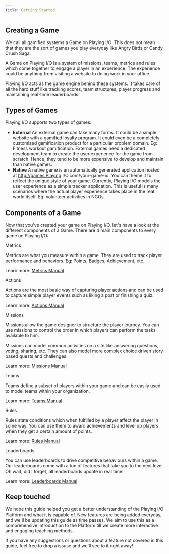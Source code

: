 ```yaml
---
title: Getting Started
---
```


## Creating a Game

We call all gamified systems a Game on Playing I/O. This does not mean that they are the sort of games you play everyday like Angry Birds or Candy Crush Saga.

A Game on Playing I/O is a system of missions, teams, metrics and rules which come together to engage a player in an experience. The experience could be anything from visiting a website to doing work in your office.

Playing I/O acts as the game engine behind these systems. It takes care of all the hard stuff like tracking scores, team structures, player progress and maintaining real-time leaderboards.

## Types of Games

Playing I/O supports two types of games:

* **External** An external game can take many forms. It could be a simple website with a gamified loyalty program. It could even be a completely customized gamification product for a particular problem domain. Eg: Fitness workout gamification. External games need a dedicated development team to create the user experience for the game from scratch. Hence, they tend to be more expensive to develop and maintain than native games.
* **Native** A native game is an automatically generated application hosted at http://games.Playing I/O.com/your-game-id. You can theme it to reflect the unique style of your game. Currently, Playing I/O models the user experience as a simple tracker application. This is useful is many scenarios where the actual player experience takes place in the real world itself. Eg: volunteer activities in NGOs.

## Components of a Game

Now that you've created your game on Playing I/O, let's have a look at the different components of a Game. There are 4 main components to every game on Playing I/O:

Metrics

Metrics are what you measure within a game. They are used to track player performance and behaviors. Eg: Points, Badges, Achievement, etc.

Learn more: [Metrics Manual](metric.md)

Actions

Actions are the most basic way of capturing player actions and can be used to capture simple player events such as liking a post or finishing a quiz.

Learn more: [Actions Manual](action.md)

Missions

Missions allow the game designer to structure the player journey. You can use missions to control the order in which players can perform the tasks available to him.

Missions can model common activities on a site like answering questions, voting, sharing, etc. They can also model more complex choice driven story based quests and challenges.

Learn more: [Missions Manual](mission.md)

Teams

Teams define a subset of players within your game and can be easily used to model teams within your organization.

Learn more: [Teams Manual](team.md)

Rules

Rules state conditions which when fulfilled by a player affect the player in some way. You can use them to award achievements and level up players when they get a certain amount of points.

Learn more: [Rules Manual](rule.md)

Leaderboards

You can use leaderboards to drive competitive behaviours within a game. Our leaderboards come with a ton of features that take you to the next level. Oh wait, did I forget, all leaderboards update in real time!

Learn more: [Leaderboards Manual](leaderboard.md)

## Keep touched

We hope this guide helped you get a better understanding of the Playing I/O Platform and what it is capable of. New features are being added everyday, and we'll be updating this guide as time passes. We aim to use this as a comprehensive introduction to the Platform till we create more interactive and engaging teaching methods.

If you have any suggestions or questions about a feature not covered in this guide, feel free to drop a issuse and we'll see to it right away!
